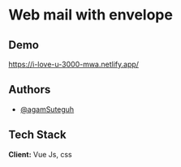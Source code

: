 
# Web mail with envelope 



## Demo

https://i-love-u-3000-mwa.netlify.app/


## Authors

- [@agamSuteguh](https://www.github.com/agamSuteguh)




## Tech Stack

**Client:** Vue Js, css


